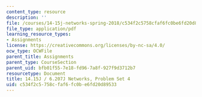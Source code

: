 ```yaml
---
content_type: resource
description: ''
file: /courses/14-15j-networks-spring-2018/c534f2c5758cfaf6fc0be6fd20d89533_MIT14_15JS18_ps4.pdf
file_type: application/pdf
learning_resource_types:
- Assignments
license: https://creativecommons.org/licenses/by-nc-sa/4.0/
ocw_type: OCWFile
parent_title: Assignments
parent_type: CourseSection
parent_uid: bfb01f55-7e18-fd96-7a8f-927f9d3712b7
resourcetype: Document
title: 14.15J / 6.207J Networks, Problem Set 4
uid: c534f2c5-758c-faf6-fc0b-e6fd20d89533
---
```

